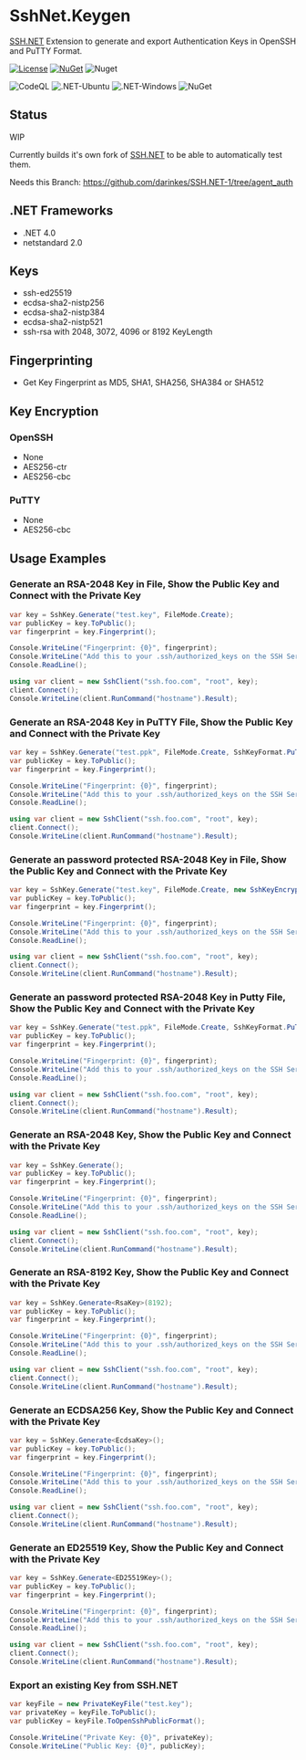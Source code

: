 SshNet.Keygen
=============
[SSH.NET](https://github.com/sshnet/SSH.NET) Extension to generate and export Authentication Keys in OpenSSH and PuTTY Format.

[![License](https://img.shields.io/github/license/darinkes/SshNet.KeyGen)](https://github.com/darinkes/SshNet.KeyGen/blob/main/LICENSE)
[![NuGet](https://img.shields.io/nuget/v/SshNet.Keygen.svg?style=flat)](https://www.nuget.org/packages/SshNet.Keygen)
![Nuget](https://img.shields.io/nuget/dt/SshNet.Keygen)

![CodeQL](https://github.com/darinkes/SshNet.Keygen/workflows/CodeQL/badge.svg)
![.NET-Ubuntu](https://github.com/darinkes/SshNet.Keygen/workflows/.NET-Ubuntu/badge.svg)
![.NET-Windows](https://github.com/darinkes/SshNet.Keygen/workflows/.NET-Windows/badge.svg)
![NuGet](https://github.com/darinkes/SshNet.Keygen/workflows/NuGet/badge.svg)

## Status
WIP

Currently builds it's own fork of [SSH.NET](https://github.com/sshnet/SSH.NET) to be able to automatically test them.

Needs this Branch: https://github.com/darinkes/SSH.NET-1/tree/agent_auth

## .NET Frameworks

* .NET 4.0
* netstandard 2.0

## Keys
* ssh-ed25519
* ecdsa-sha2-nistp256
* ecdsa-sha2-nistp384
* ecdsa-sha2-nistp521
* ssh-rsa with 2048, 3072, 4096 or 8192 KeyLength

## Fingerprinting
* Get Key Fingerprint as MD5, SHA1, SHA256, SHA384 or SHA512

## Key Encryption

### OpenSSH
* None
* AES256-ctr
* AES256-cbc

### PuTTY
* None
* AES256-cbc

## Usage Examples

### Generate an RSA-2048 Key in File, Show the Public Key and Connect with the Private Key

```cs
var key = SshKey.Generate("test.key", FileMode.Create);
var publicKey = key.ToPublic();
var fingerprint = key.Fingerprint();

Console.WriteLine("Fingerprint: {0}", fingerprint);
Console.WriteLine("Add this to your .ssh/authorized_keys on the SSH Server: {0}", publicKey);
Console.ReadLine();

using var client = new SshClient("ssh.foo.com", "root", key);
client.Connect();
Console.WriteLine(client.RunCommand("hostname").Result);
```

### Generate an RSA-2048 Key in PuTTY File, Show the Public Key and Connect with the Private Key

```cs
var key = SshKey.Generate("test.ppk", FileMode.Create, SshKeyFormat.PuTTY);
var publicKey = key.ToPublic();
var fingerprint = key.Fingerprint();

Console.WriteLine("Fingerprint: {0}", fingerprint);
Console.WriteLine("Add this to your .ssh/authorized_keys on the SSH Server: {0}", publicKey);
Console.ReadLine();

using var client = new SshClient("ssh.foo.com", "root", key);
client.Connect();
Console.WriteLine(client.RunCommand("hostname").Result);
```

### Generate an password protected RSA-2048 Key in File, Show the Public Key and Connect with the Private Key

```cs
var key = SshKey.Generate("test.key", FileMode.Create, new SshKeyEncryptionAes256("12345"));
var publicKey = key.ToPublic();
var fingerprint = key.Fingerprint();

Console.WriteLine("Fingerprint: {0}", fingerprint);
Console.WriteLine("Add this to your .ssh/authorized_keys on the SSH Server: {0}", publicKey);
Console.ReadLine();

using var client = new SshClient("ssh.foo.com", "root", key);
client.Connect();
Console.WriteLine(client.RunCommand("hostname").Result);
```

### Generate an password protected RSA-2048 Key in Putty File, Show the Public Key and Connect with the Private Key

```cs
var key = SshKey.Generate("test.ppk", FileMode.Create, SshKeyFormat.PuTTY, new SshKeyEncryptionAes256("12345"));
var publicKey = key.ToPublic();
var fingerprint = key.Fingerprint();

Console.WriteLine("Fingerprint: {0}", fingerprint);
Console.WriteLine("Add this to your .ssh/authorized_keys on the SSH Server: {0}", publicKey);
Console.ReadLine();

using var client = new SshClient("ssh.foo.com", "root", key);
client.Connect();
Console.WriteLine(client.RunCommand("hostname").Result);
```

### Generate an RSA-2048 Key, Show the Public Key and Connect with the Private Key
```cs
var key = SshKey.Generate();
var publicKey = key.ToPublic();
var fingerprint = key.Fingerprint();

Console.WriteLine("Fingerprint: {0}", fingerprint);
Console.WriteLine("Add this to your .ssh/authorized_keys on the SSH Server: {0}", publicKey);
Console.ReadLine();

using var client = new SshClient("ssh.foo.com", "root", key);
client.Connect();
Console.WriteLine(client.RunCommand("hostname").Result);
```

### Generate an RSA-8192 Key, Show the Public Key and Connect with the Private Key
```cs
var key = SshKey.Generate<RsaKey>(8192);
var publicKey = key.ToPublic();
var fingerprint = key.Fingerprint();

Console.WriteLine("Fingerprint: {0}", fingerprint);
Console.WriteLine("Add this to your .ssh/authorized_keys on the SSH Server: {0}", publicKey);
Console.ReadLine();

using var client = new SshClient("ssh.foo.com", "root", key);
client.Connect();
Console.WriteLine(client.RunCommand("hostname").Result);
```

### Generate an ECDSA256 Key, Show the Public Key and Connect with the Private Key
```cs
var key = SshKey.Generate<EcdsaKey>();
var publicKey = key.ToPublic();
var fingerprint = key.Fingerprint();

Console.WriteLine("Fingerprint: {0}", fingerprint);
Console.WriteLine("Add this to your .ssh/authorized_keys on the SSH Server: {0}", publicKey);
Console.ReadLine();

using var client = new SshClient("ssh.foo.com", "root", key);
client.Connect();
Console.WriteLine(client.RunCommand("hostname").Result);
```

### Generate an ED25519 Key, Show the Public Key and Connect with the Private Key
```cs
var key = SshKey.Generate<ED25519Key>();
var publicKey = key.ToPublic();
var fingerprint = key.Fingerprint();

Console.WriteLine("Fingerprint: {0}", fingerprint);
Console.WriteLine("Add this to your .ssh/authorized_keys on the SSH Server: {0}", publicKey);
Console.ReadLine();

using var client = new SshClient("ssh.foo.com", "root", key);
client.Connect();
Console.WriteLine(client.RunCommand("hostname").Result);
```

### Export an existing Key from SSH.NET
```cs
var keyFile = new PrivateKeyFile("test.key");
var privateKey = keyFile.ToPublic();
var publicKey = keyFile.ToOpenSshPublicFormat();

Console.WriteLine("Private Key: {0}", privateKey);
Console.WriteLine("Public Key: {0}", publicKey);
```
